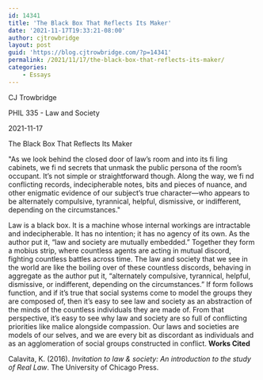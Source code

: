 ```yaml
---
id: 14341
title: 'The Black Box That Reflects Its Maker'
date: '2021-11-17T19:33:21-08:00'
author: cjtrowbridge
layout: post
guid: 'https://blog.cjtrowbridge.com/?p=14341'
permalink: /2021/11/17/the-black-box-that-reflects-its-maker/
categories:
    - Essays
---
```


CJ Trowbridge

PHIL 335 - Law and Society

2021-11-17

The Black Box That Reflects Its Maker

"As we look behind the closed door of law’s room and into its fi ling cabinets, we fi nd secrets that unmask the public persona of the room’s occupant. It’s not simple or straightforward though. Along the way, we fi nd conflicting records, indecipherable notes, bits and pieces of nuance, and other enigmatic evidence of our subject’s true character—who appears to be alternately compulsive, tyrannical, helpful, dismissive, or indifferent, depending on the circumstances."

Law is a black box. It is a machine whose internal workings are intractable and indecipherable. It has no intention; it has no agency of its own. As the author put it, “law and society are mutually embedded.” Together they form a mobius strip, where countless agents are acting in mutual discord, fighting countless battles across time. The law and society that we see in the world are like the boiling over of these countless discords, behaving in aggregate as the author put it, “alternately compulsive, tyrannical, helpful, dismissive, or indifferent, depending on the circumstances.” If form follows function, and if it’s true that social systems come to model the groups they are composed of, then it’s easy to see law and society as an abstraction of the minds of the countless individuals they are made of. From that perspective, it’s easy to see why law and society are so full of conflicting priorities like malice alongside compassion. Our laws and societies are models of our selves, and we are every bit as discordant as individuals and as an agglomeration of social groups constructed in conflict. **Works Cited**

Calavita, K. (2016). *Invitation to law &amp; society: An introduction to the study of Real Law*. The University of Chicago Press. <div></div>